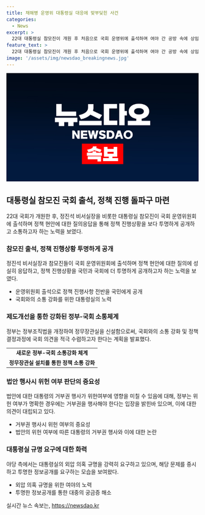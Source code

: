 ```yaml
---
title: 채해병 운영위 대통령실 대응에 맞부딪힌 사건
categories:
  - News
excerpt: >
  22대 대통령실 참모진이 개원 후 처음으로 국회 운영위에 출석하며 여야 간 공방 속에 상임위에 대해 정보를 제공했다. 이는 대통령실의 참모진이 국회에 나온 지난 한 달여만이었으며, 정진석 비서실장은 정무장관직을 신설해 정부-국회 간 소통을 강화할 것이라고 밝혔다. 그러나 여야는 해병대원 순직 사건과 관련한 공방을 이어가고 있으며, 특히 외압 의혹과 대통령실-이종섭 통화 규명에 대한 논쟁이 화력을 놓고 있다.
feature_text: >
  22대 대통령실 참모진이 개원 후 처음으로 국회 운영위에 출석하며 여야 간 공방 속에 상임위에 대해 정보를 제공했다. 이는 대통령실의 참모진이 국회에 나온 지난 한 달여만이었으며, 정진석 비서실장은 정무장관직을 신설해 정부-국회 간 소통을 강화할 것이라고 밝혔다. 그러나 여야는 해병대원 순직 사건과 관련한 공방을 이어가고 있으며, 특히 외압 의혹과 대통령실-이종섭 통화 규명에 대한 논쟁이 화력을 놓고 있다.
image: '/assets/img/newsdao_breakingnews.jpg'
---
```


<p><img src="/assets/img/newsdao_breakingnews.jpg" alt="ontimetimes 속보" /></p>

<h2 data-ke-size="size26">대통령실 참모진 국회 출석, 정책 진행 돌파구 마련</h2>

<p data-ke-size="size16">22대 국회가 개원한 후, 정진석 비서실장을 비롯한 대통령실 참모진이 국회 운영위원회에 출석하며 정책 현안에 대한 질의응답을 통해 정책 진행상황을 보다 투명하게 공개하고 소통하고자 하는 노력을 보였다.</p>

<h3><b>참모진 출석, 정책 진행상황 투명하게 공개</b></h3>

<p data-ke-size="size16">정진석 비서실장과 참모진들이 국회 운영위원회에 출석하며 정책 현안에 대한 질의에 성실히 응답하고, 정책 진행상황을 국민과 국회에 더 투명하게 공개하고자 하는 노력을 보였다.</p>

<ul>
  <li>운영위원회 출석으로 정책 진행사항 전반을 국민에게 공개</li>
  <li>국회와의 소통 강화를 위한 대통령실의 노력</li>
</ul>

<h3><b>제도개선을 통한 강화된 정부-국회 소통체계</b></h3>

<p data-ke-size="size16">정부는 정부조직법을 개정하여 정무장관실을 신설함으로써, 국회와의 소통 강화 및 정책 결정과정에 국회 의견을 적극 수렴하고자 한다는 계획을 발표했다.</p>

<table>
  <tr>
    <td style="text-align: center; height: 17px;"><b>새로운 정부-국회 소통강화 체계</b></td>
  </tr>
  <tr>
    <td style="text-align: center; height: 17px;"><b>정무장관실 설치를 통한 정책 소통 강화</b></td>
  </tr>
</table>

<h3><b>법안 행사시 위헌 여부 판단의 중요성</b></h3>

<p data-ke-size="size16">법안에 대한 대통령의 거부권 행사가 위헌여부에 영향을 미칠 수 있음에 대해, 정부는 위헌 여부가 명확한 경우에는 거부권을 행사해야 한다는 입장을 밝힌바 있으며, 이에 대한 의견이 대립되고 있다.</p>

<ul>
  <li>거부권 행사시 위헌 여부의 중요성</li>
  <li>법안의 위헌 여부에 따른 대통령의 거부권 행사와 이에 대한 논란</li>
</ul>

<h3><b>대통령실 규명 요구에 대한 화력</b></h3>

<p data-ke-size="size16">야당 측에서는 대통령실의 외압 의혹 규명을 강력히 요구하고 있으며, 해당 문제를 중시하고 투명한 정보공개를 요구하는 모습을 보여왔다.</p>

<ul>
  <li>외압 의혹 규명을 위한 여야의 노력</li>
  <li>투명한 정보공개를 통한 대중의 궁금증 해소</li>
</ul>
실시간 뉴스 속보는, <a href="https://newsdao.kr" rel="dofollow">https://newsdao.kr</a>


